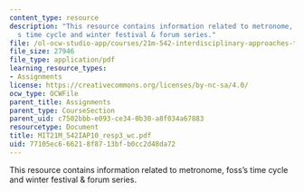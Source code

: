 ```yaml
---
content_type: resource
description: "This resource contains information related to metronome, foss\u2019\
  s time cycle and winter festival & forum series."
file: /ol-ocw-studio-app/courses/21m-542-interdisciplinary-approaches-to-musical-time-january-iap-2010/77105ec666218f8713bfb0cc2d48da72_MIT21M_542IAP10_resp3_wc.pdf
file_size: 27946
file_type: application/pdf
learning_resource_types:
- Assignments
license: https://creativecommons.org/licenses/by-nc-sa/4.0/
ocw_type: OCWFile
parent_title: Assignments
parent_type: CourseSection
parent_uid: c7502bbb-e093-ce34-0b30-a8f034a67883
resourcetype: Document
title: MIT21M_542IAP10_resp3_wc.pdf
uid: 77105ec6-6621-8f87-13bf-b0cc2d48da72
---
```

This resource contains information related to metronome, foss’s time cycle and winter festival & forum series.